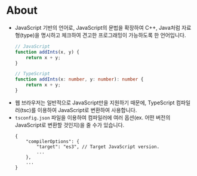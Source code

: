 # About
- JavaScript 기반의 언어로, JavaScript의 문법을 확장하여 C++, Java처럼 자료형(type)을 명시하고 체크하여 견고한 프로그래밍이 가능하도록 한 언어입니다.
    ```TypeScript
    // JavaScript
    function addInts(x, y) {
        return x + y;
    }

    // TypeScript
    function addInts(x: number, y: number): number {
        return x + y;
    }
    ```
- 웹 브라우저는 일반적으로 JavaScript만을 지원하기 때문에, TypeScript 컴파일러(tsc)를 이용하여 JavaScript로 변환하여 사용합니다.
- `tsconfig.json` 파일을 이용하여 컴파일러에 여러 옵션(ex. 어떤 버전의 JavaScript로 변환할 것인지)을 줄 수가 있습니다.
    ```jsonc
    {
        "compilerOptions": {
            "target": "es3", // Target JavaScript version.
            ...
        },
        ...
    }
    ```
